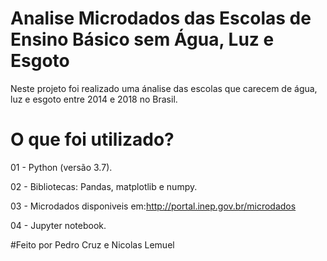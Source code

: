 # Analise Microdados das Escolas de Ensino Básico sem Água, Luz e Esgoto

Neste projeto foi realizado uma ánalise das escolas que carecem de água, luz e esgoto entre 2014 e 2018 no Brasil.

# O que foi utilizado?

01 - Python (versão 3.7).

02 - Bibliotecas: Pandas, matplotlib e numpy.

03 - Microdados disponiveis em:http://portal.inep.gov.br/microdados

04 - Jupyter notebook.












#Feito por Pedro Cruz e Nicolas Lemuel
